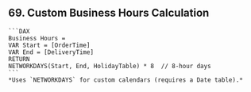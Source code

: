 ## 69. **Custom Business Hours Calculation**  
    ```DAX
    Business Hours = 
    VAR Start = [OrderTime]
    VAR End = [DeliveryTime]
    RETURN
    NETWORKDAYS(Start, End, HolidayTable) * 8  // 8-hour days
    ```
    *Uses `NETWORKDAYS` for custom calendars (requires a Date table).*

